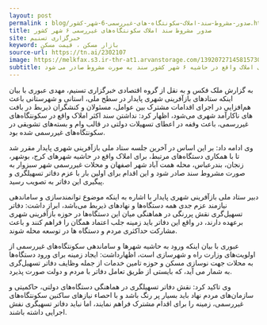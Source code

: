 ```yaml
---
layout: post
permalink : blog/صدور-مشروط-سند-املاک-سکونتگاه-های-غیررسمی-6-شهر-کشور.html
title: صدور مشروط سند املاک سکونتگاه‌های غیررسمی ۶ شهر کشور
site: خبرگزاری تسنیم
keyword: بازار مسکن ، قیمت مسکن
source-url: https://tn.ai/2302107
image: https://melkfax.s3.ir-thr-at1.arvanstorage.com/139207271458157301372464.jpg
subtitle: معاون وزیر راه با تشریح دلایل وقفه در پرداخت وام بافت های فرسوده، گفت:با همکاری دستگاه‌های مرتبط برای املاک واقع در حاشیه ۶ شهر کشور سند به صورت مشروط صادر می شود.
---
```

به گزارش ملک فکس و به نقل از  گروه اقتصادی خبرگزاری تسنیم، مهدی عبوری با بیان اینکه ستادهای بازآفرینی شهری پایدار در سطح ملی، استانی و شهرستانی باعث ﻫﻢاﻓﺰاﻳﻲ در اﺟﺮای اﻗﺪاﻣﺎت ﻣﺸﺘﺮک ﺑﻴﻦ ﻋﻮاﻣﻞ، ﻣﺴﺌﻮﻻن و ﻛﻨﺸﮕﺮان ذﻳﺮﺑﻂ در بافت های ناکارآمد شهری می‌شود، اظهار کرد: نداشتن سند اکثر املاک واقع در سکونتگاه‌های غیررسمی، باعث وقفه در اعطای تسهیلات دولتی در قالب وام و بسته‌های تشویقی در سکونتگاه‌های غیررسمی شده بود.

وی ادامه داد: بر این اساس در آخرین جلسه ستاد ملی بازآفرینی شهری پایدار مقرر شد تا با همکاری دستگاه‌های مرتبط، برای املاک واقع در حاشیه شهرهای کرج، بوشهر، زنجان، بندرعباس، محله همت آباد شهر اصفهان و محلات غیررسمی شهر سبزوار به صورت مشروط سند صادر شود و این اقدام برای اولین بار با عزم دفاتر تسهیلگری و پیگیری این دفاتر به تصویب رسید.

دبیر ستاد ملی بازآفرینی شهری پایدار با اشاره به اینکه موضوع توانمندسازی و ساماندهی نیازمند عزم جدی همه دستگاه‌ها و نهاد‌های ذیربط می‌باشد، ابراز داشت: دفاتر تسهیل‌گری نقش پررنگی در هماهنگی میان این دستگاه‌ها در حوزه بازآفرینی شهری برعهده دارند، در واقع این دفاتر باید زمینه جلب اعتماد همگان را فراهم کنند و باعث مشارکت حداکثری مردم و دستگاه ها در توسعه محله شوند.

عبوری با بیان اینکه ورود به حاشیه شهرها و ساماندهی سکونتگاه‌های غیررسمی از اولویت‌های وزارت راه و شهرسازی است، اظهارداشت: ایجاد زمینه برای ورود دستگاه‌ها به محلات جهت نوسازی مسکن و حوزه تامین خدمات از جمله وظایف دفاتر تسهیل‌گری به شمار می آید، که بایستی از طریق تعامل دفاتر با مردم و دولت صورت پذیرد. 

 وی تاکید کرد: نقش دفاتر تسهیلگری در هماهنگی دستگاه‌های دولتی، حاکمیتی و سازمان‌‌‌های مردم نهاد باید بسیار پر رنگ باشد و با احصاء نیازهای ساکنین سکونتگاه‌های غیررسمی، زمینه را برای اقدام مشترک فراهم نمایند، اما نباید دفاتر تسهیگری نفش اجرایی داشته باشند.